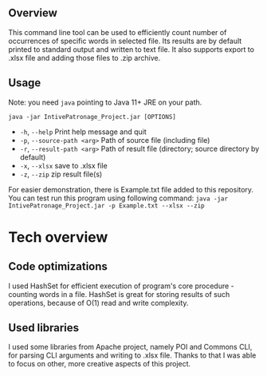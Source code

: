 ## Overview
This command line tool can be used to efficiently count number of occurrences of specific words in selected file. Its results are by default printed to standard output and written to text file. It also supports export to .xlsx file and adding those files to .zip archive.

## Usage
Note: you need `java` pointing to Java 11+ JRE on your path.

```java -jar IntivePatronage_Project.jar [OPTIONS]```
* `-h`, `--help`                Print help message and quit
* `-p`, `--source-path <arg>`   Path of source file (including file)
* `-r`, `--result-path <arg>`   Path of result file (directory; source directory
by default)
* `-x`, `--xlsx`                save to .xlsx file
* `-z`, `--zip`                 zip result file(s)

For easier demonstration, there is Example.txt file added to this repository. You can test run this program using following command:
```java -jar IntivePatronage_Project.jar -p Example.txt --xlsx --zip```

# Tech overview
## Code optimizations
I used HashSet for efficient execution of program's core procedure - counting words in a file. HashSet is great for storing results of such operations, because of O(1) read and write complexity.

## Used libraries
I used some libraries from Apache project, namely POI and Commons CLI, for parsing CLI arguments and writing to .xlsx file. Thanks to that I was able to focus on other, more creative aspects of this project.